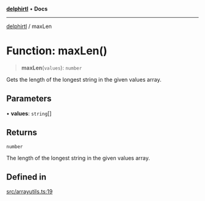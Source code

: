 [**delphirtl**](../README.md) • **Docs**

***

[delphirtl](../globals.md) / maxLen

# Function: maxLen()

> **maxLen**(`values`): `number`

Gets the length of the longest string in the given values array.

## Parameters

• **values**: `string`[]

## Returns

`number`

The length of the longest string in the given values array.

## Defined in

[src/arrayutils.ts:19](https://github.com/chuacw/delphirtl/blob/1a0a3e89a2d0f0bb95b58dc274ba81b7da57ba8c/src/arrayutils.ts#L19)
